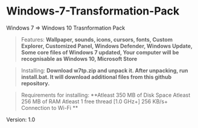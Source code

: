 # Windows-7-Transformation-Pack
Windows 7 => Windows 10 Trasnformation Pack

> Features:
**Wallpaper, sounds, icons, cursors, fonts,
Custom Explorer,
Customized Panel,
Windows Defender,
Windows Update,
Some core files of Windows 7 updated,
Your computer will be recognisable as Windows 10,
Microsoft Store**

> Installing:
**Download w7tp.zip and unpack it. After unpacking, run install.bat. It will download additional files from this github repository.**

> Requirements for installing:
**Atleast 350 MB of Disk Space
Atleast 256 MB of RAM
Atleast 1 free thread [1.0 GHz+]
256 KB/s+ Connection to Wi-Fi
**

Version: 1.0

